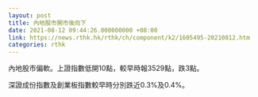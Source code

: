 ```yaml
---
layout: post
title: 內地股市開市後向下
date: 2021-08-12 09:44:26.000000000 +08:00
link: https://news.rthk.hk/rthk/ch/component/k2/1605495-20210812.htm
categories: rthk
---
```


內地股市偏軟。上證指數低開10點，較早時報3529點，跌3點。

深證成份指數及創業板指數較早時分別跌近0.3%及0.4%。
